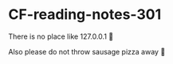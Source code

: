 # CF-reading-notes-301

There is no place like 127.0.0.1 🏡

Also please do not throw sausage pizza away 🍕
